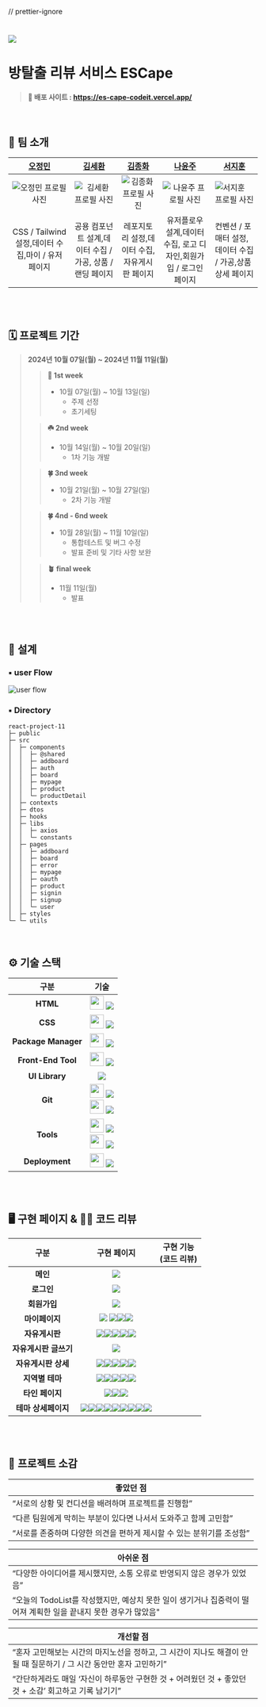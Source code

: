 // prettier-ignore
# <img src="./public/readme/main_title.png" />

# 방탈출 리뷰 서비스 ESCape

> #### 🔗 배포 사이트 : https://es-cape-codeit.vercel.app/

<br>

## 👥 팀 소개

|               [오정민](https://github.com/ojm51)                |                     [김세환](https://github.com/kimsayhi)                     |                     [김종화](https://github.com/KJongHwa)                      |                   [나윤주](https://github.com/naynara87)                    | [서지훈](https://github.com/SealBros) |
| :--------------------------------------------------------------------------: | :--------------------------------------------------------------------------: | :--------------------------------------------------------------------------: | :-------------------------------------------------------------------------: | -------------------------------------- |
| ![오정민 프로필 사진](./public/readme/profile_jm.jpeg) | ![김세환 프로필 사진](./public/readme/profile_sh.png) | ![김종화 프로필 사진](./public/readme/profile_jh.jpeg) | ![나윤주 프로필 사진](./public/readme/profile_yj.png) |![서지훈 프로필 사진](./public/readme/profile_sjh.png) |
|    CSS / Tailwind 설정,데이터 수집,마이 / 유저 페이지            |         공용 컴포넌트 설계,데이터 수집 / 가공, 상품 / 랜딩 페이지         | 레포지토리 설정,데이터 수집,자유게시판 페이지 | 유저플로우 설계,데이터 수집, 로고 디자인,회원가입 / 로그인 페이지 |   컨벤션 / 포매터 설정,데이터 수집 / 가공,상품 상세 페이지 |

<br>
<br>

## 🗓️ 프로젝트 기간

> **2024년 10월 07일(월) ~ 2024년 11월 11일(월)**
>
> > **🌱 1st week**
> >
> > - 10월 07일(월) ~ 10월 13일(일)
> >   - 주제 선정
> >   - 초기세팅
>
> > **☘️ 2nd week**
> >
> > - 10월 14일(월) ~ 10월 20일(일)
> >   - 1차 기능 개발
>
> > **🍀 3nd week**
> >
> > - 10월 21일(월) ~ 10월 27일(일)
> >   - 2차 기능 개발
>
> > **🍀 4nd - 6nd week**
> >
> > - 10월 28일(월) ~ 11월 10일(일)
> >   - 통합테스트 및 버그 수정
> >   - 발표 준비 및 기타 사항 보완
>
> > **🪴 final week**
> >
> > - 11월 11일(월)
> >   - 발표
>

<br>
<br>

## 📐 설계


### ▪️ user Flow

![user flow](./public/readme/user_flow.png)

### ▪️ Directory

```
react-project-11
├─ public
├─ src
│  ├─ components
│  │  ├─ @shared
│  │  ├─ addboard
│  │  ├─ auth
│  │  ├─ board
│  │  ├─ mypage
│  │  ├─ product
│  │  └─ productDetail
│  ├─ contexts
│  ├─ dtos
│  ├─ hooks
│  ├─ libs
│  │  ├─ axios
│  │  └─ constants
│  ├─ pages
│  │  ├─ addboard
│  │  ├─ board
│  │  ├─ error
│  │  ├─ mypage
│  │  ├─ oauth
│  │  ├─ product
│  │  ├─ signin
│  │  ├─ signup
│  │  └─ user
│  ├─ styles
└─ └─ utils
```

<br>

## ⚙️ 기술 스택

|        구분           |                                                                                                                     기술                                                                                                                      |
| :-------------------: | :---------------------------------------------------------------------------------------------------------------------------------------------------------------------------------------------------------------------------------------------------------------: |
|       **HTML**        | <img src="https://github.com/M-Moong/ID-NUMBER/assets/105577805/fd7807ea-6cdb-47e5-a0dd-b77db83b3415" width="28" height="28"/> <img src="https://img.shields.io/badge/HTML5-E34F26?style=for-the-badge&logo=HTML5&logoColor=white" />  |
|        **CSS**        | <img src="https://github.com/M-Moong/ID-NUMBER/assets/105577805/bed6550a-a5b3-48e2-a6f7-b105c6bd3455" width="28" height="28"/> <img src="https://img.shields.io/badge/tailwindcss-06B6D4?style=for-the-badge&logo=tailwindcss&logoColor=white" />  |
|  **Package Manager**  | <img src="https://github.com/M-Moong/ID-NUMBER/assets/105577805/98668e2c-d97a-45d0-8f75-e14084e75d09" width="28px"/> <img src="https://img.shields.io/badge/npm-CB3837?style=for-the-badge&logo=npm&logoColor=white" />                 |
|  **Front-End Tool**   | <img src="https://github.com/kimInDa/react-project-11/assets/105577805/42394b45-fae9-4818-803a-a11ed2d5f6a7" width="28" height="28"/> <img src="https://img.shields.io/badge/vite-646CFF?style=for-the-badge&logo=vite&logoColor=white" />  |
|    **UI Library**     | <img src="https://img.shields.io/badge/flowbite--react-4B5563?style=for-the-badge&logo=flowbite&logoColor=white"/>                                                                                                                          |
|        **Git**        | <img src="https://github.com/M-Moong/ID-NUMBER/assets/105577805/91c4abfd-6805-45ee-8305-c72492bd1afc" width="28px"/> <img src="https://img.shields.io/badge/Git-E34F26?style=for-the-badge&logo=Git&logoColor=white" /> <br> <img src="https://github.com/M-Moong/ID-NUMBER/assets/105577805/748d9e80-bf75-4d9a-bee3-4815ecaeb810" width="28px"/> <img src="https://img.shields.io/badge/GitHub-181717?style=for-the-badge&logo=GitHub&logoColor=white" />        |
|       **Tools**       | <img src="https://github.com/Rbochill/Rbochill/assets/105577805/12c1ac10-3975-47bc-b271-d8656361d9a2" width="28px"/> <img src="https://img.shields.io/badge/ESLint-4B32C3?style=for-the-badge&logo=ESLint&logoColor=white" /> <br> <img src="https://github.com/Rbochill/Rbochill/assets/105577805/2972553a-b861-4707-a1d1-fbaf8b69f3ca" width="28px"/> <img src="https://img.shields.io/badge/Prettier-F7B93E?style=for-the-badge&logo=Prettier&logoColor=white" />          |
|    **Deployment**     | <img src="https://github.com/kimInDa/react-project-11/assets/105577805/ccd7ad3c-2ce6-4249-bb94-2c207844875a" width="28" height="28"/> <img src="https://img.shields.io/badge/netlify-00C7B7?style=for-the-badge&logo=netlify&logoColor=black" /> |



<br>
<br>

## 🖥️ 구현 페이지 & 🧑‍💻 코드 리뷰

|               구분                |                                                          구현 페이지                                                          |                                                                                                                                                                                                                                                                                                                                                                                      구현 기능<br>(코드 리뷰)                                                                                                                                                                                                                                                                                                                                                                                      |
| :-------------------------------: | :---------------------------------------------------------------------------------------------------------------------------: | :------------------------------------------------------------------------------------------------------------------------------------------------------------------------------------------------------------------------------------------------------------------------------------------------------------------------------------------------------------------------------------------------------------------------------------------------------------------------------------------------------------------------------------------------------------------------------------------------------------------------------------------------------------------------------------------------------------------------------------------------------------------------------------------------: |
| **메인** |  <img src="./public/readme/main.gif" /> |  |
| **로그인** |  <img src="./public/readme/login.gif" /> |  |
| **회원가입** | <img src="./public/readme/signup.gif" /> |  |
| **마이페이지**  | <img src="./public/readme/mypage.gif" /> <img src="./public/readme/mypage-2.gif" /><img src="./public/readme/mypage-3.gif" /><img src="./public/readme/mypage-4.gif" />| |
| **자유게시판** | <img src="./public/readme/board-1.gif" /><img src="./public/readme/board-2.gif" /><img src="./public/readme/board-3.gif" /><img src="./public/readme/board-4.gif" /><img src="./public/readme/board-4.gif" />| |
| **자유게시판 글쓰기** | <img src="./public/readme/board-6.gif" />| |
| **자유게시판 상세** |<img src="./public/readme/board-detail-1.gif" /><img src="./public/readme/board-detail-2.gif" /><img src="./public/readme/board-detail-3.gif" /><img src="./public/readme/board-detail-4.gif" /><img src="./public/readme/board-detail-5.gif" /> | |
| **지역별 테마** | <img src="./public/readme/theme-1.gif" /><img src="./public/readme/theme-1.gif" /><img src="./public/readme/theme-2.gif" /><img src="./public/readme/theme-3.gif" /><img src="./public/readme/theme-4.gif" />| |
| **타인 페이지** |<img src="./public/readme/user-1.gif" /><img src="./public/readme/user-2.gif" /><img src="./public/readme/user-3.gif" /> | |
| **테마 상세페이지** | <img src="./public/readme/theme-detail-1.gif" /><img src="./public/readme/theme-detail-1.gif" /><img src="./public/readme/theme-detail-2.gif" /><img src="./public/readme/theme-detail-3.gif" /><img src="./public/readme/theme-detail-4.gif" /><img src="./public/readme/theme-detail-5.gif" /><img src="./public/readme/theme-detail-6.gif" /><img src="./public/readme/theme-detail-7.gif" /><img src="./public/readme/theme-detail-8.gif" />| |


<br>
<br>

## 🎤 프로젝트 소감

|      좋았던 점                                                                                                                                                   |
| ------------------------------------------------------------------------------------------------------------------------------------------------------------- |
| “서로의 상황 및 컨디션을 배려하며 프로젝트를 진행함”                                                                                                            |
| “다른 팀원에게 막히는 부분이 있다면 나서서 도와주고 함께 고민함”                                                                                                |
| “서로를 존중하며 다양한 의견을 편하게 제시할 수 있는 분위기를 조성함”                                                                                            |

|      아쉬운 점                                                                                                                                                  |
| ------------------------------------------------------------------------------------------------------------------------------------------------------------- |
| “다양한 아이디어를 제시했지만, 소통 오류로 반영되지 않은 경우가 있었음”                                                                                           |
| “오늘의 TodoList를 작성했지만, 예상치 못한 일이 생기거나 집중력이 떨어져 계획한 일을 끝내지 못한 경우가 많았음"                                                 |

|      개선할 점                                                                                                                                                  |
| ------------------------------------------------------------------------------------------------------------------------------------------------------------- |
| “혼자 고민해보는 시간의 마지노선을 정하고, 그 시간이 지나도 해결이 안 될 때 질문하기 / 그 시간 동안만 혼자 고민하기”                                              |
| “간단하게라도 매일 ‘자신이 하루동안 구현한 것 + 어려웠던 것 + 좋았던 것 + 소감’ 회고하고 기록 남기기”                                                              |
